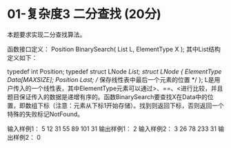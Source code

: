 # 01-复杂度3 二分查找 (20分)

本题要求实现二分查找算法。

函数接口定义：
Position BinarySearch( List L, ElementType X );
其中List结构定义如下：

typedef int Position;
typedef struct LNode *List;
struct LNode {
    ElementType Data[MAXSIZE];
    Position Last; /* 保存线性表中最后一个元素的位置 */
};
L是用户传入的一个线性表，其中ElementType元素可以通过>、==、<进行比较，并且题目保证传入的数据是递增有序的。函数BinarySearch要查找X在Data中的位置，即数组下标（注意：元素从下标1开始存储）。找到则返回下标，否则返回一个特殊的失败标记NotFound。

输入样例1：
5
12 31 55 89 101
31
输出样例1：
2
输入样例2：
3
26 78 233
31
输出样例2：
0